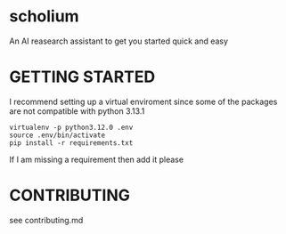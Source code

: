 # scholium
An AI reasearch assistant to get you started quick and easy



# GETTING STARTED
I recommend setting up a virtual enviroment since some of the packages are not compatible with python 3.13.1
```
virtualenv -p python3.12.0 .env
source .env/bin/activate 
pip install -r requirements.txt
```

If I am missing a requirement then add it please

# CONTRIBUTING 
see contributing.md
